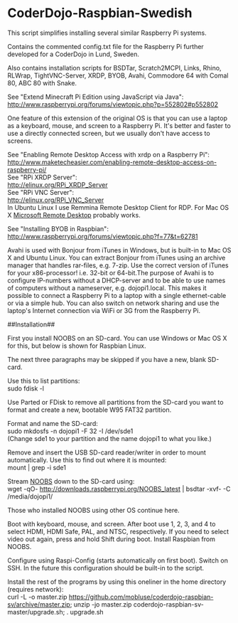 CoderDojo-Raspbian-Swedish
==========================

This script simplifies installing several similar Raspberry Pi systems.

Contains the commented config.txt file for the Raspberry Pi further developed for a CoderDojo in Lund, Sweden.

Also contains installation scripts for BSDTar, Scratch2MCPI, Links, Rhino, RLWrap,
TightVNC-Server, XRDP, BYOB, Avahi, Commodore 64 with Comal 80, ABC 80 with Snake.

See "Extend Minecraft Pi Edition using JavaScript via Java":  
http://www.raspberrypi.org/forums/viewtopic.php?p=552802#p552802

One feature of this extension of the original OS is that you can use a laptop as a keyboard, mouse, and screen to a Raspberry Pi. It's better and faster to use a directly connected screen, but we usually don't have access to screens.

See "Enabling Remote Desktop Access with xrdp on a Raspberry Pi":  
http://www.maketecheasier.com/enabling-remote-desktop-access-on-raspberry-pi/  
See "RPi XRDP Server":  
http://elinux.org/RPi_XRDP_Server  
See "RPi VNC Server":  
http://elinux.org/RPi_VNC_Server  
In Ubuntu Linux I use Remmina Remote Desktop Client for RDP. For Mac OS X [Microsoft Remote Desktop](https://itunes.apple.com/us/app/microsoft-remote-desktop/id715768417) probably works.

See "Installing BYOB in Raspbian":  
http://www.raspberrypi.org/forums/viewtopic.php?f=77&t=62781

Avahi is used with Bonjour from iTunes in Windows, but is built-in to Mac OS X and Ubuntu Linux. You can extract Bonjour from iTunes using an archive manager that handles rar-files, e.g. 7-zip. Use the correct version of iTunes for your x86-processor! i.e. 32-bit or 64-bit.The purpose of Avahi is to configure IP-numbers without a DHCP-server and to be able to use names of computers without a nameserver, e.g. dojopi1.local. This makes it possible to connect a Raspberry Pi to a laptop with a single ethernet-cable or via a simple hub. You can also switch on network sharing and use the laptop's Internet connection via WiFi or 3G from the Raspberry Pi.

##Installation##

First you install NOOBS on an SD-card. You can use Windows or Mac OS X for this, but below is shown for Raspbian Linux.

The next three paragraphs may be skipped if you have a new, blank SD-card.

Use this to list partitions:  
sudo fdisk -l

Use Parted or FDisk to remove all partitions from the SD-card you want to format and create a new, bootable W95 FAT32 partition.

Format and name the SD-card:  
sudo mkdosfs -n dojopi1 -F 32 -I /dev/sde1  
(Change sde1 to your partition and the name dojopi1 to what you like.)

Remove and insert the USB SD-card reader/writer in order to mount automatically. Use this to find out where it is mounted:  
mount | grep -i sde1

Stream [NOOBS](http://www.raspberrypi.org/downloads/) down to the SD-card using:  
wget -qO- http://downloads.raspberrypi.org/NOOBS_latest | bsdtar -xvf- -C /media/dojopi1/

Those who installed NOOBS using other OS continue here.

Boot with keyboard, mouse, and screen. After boot use 1, 2, 3, and 4 to select HDMI, HDMI Safe, PAL, and NTSC, respectively. If you need to select video out again, press and hold Shift during boot. Install Raspbian from NOOBS.  

Configure using Raspi-Config (starts automatically on first boot). Switch on SSH. In the future this configuration should be built-in to the script.

Install the rest of the programs by using this oneliner in the home directory (requires network):  
curl -L -o master.zip https://github.com/mobluse/coderdojo-raspbian-sv/archive/master.zip; unzip -jo master.zip coderdojo-raspbian-sv-master/upgrade.sh; . upgrade.sh
